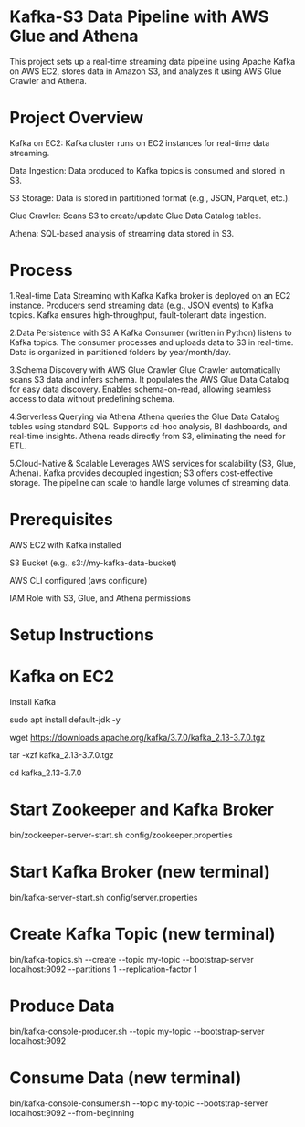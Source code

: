 # Kafka-S3 Data Pipeline with AWS Glue and Athena
This project sets up a real-time streaming data pipeline using Apache Kafka on AWS EC2, stores data in Amazon S3, and analyzes it using AWS Glue Crawler and Athena.

# Project Overview
Kafka on EC2: Kafka cluster runs on EC2 instances for real-time data streaming.

Data Ingestion: Data produced to Kafka topics is consumed and stored in S3.

S3 Storage: Data is stored in partitioned format (e.g., JSON, Parquet, etc.).

Glue Crawler: Scans S3 to create/update Glue Data Catalog tables.

Athena: SQL-based analysis of streaming data stored in S3.

# Process
1.Real-time Data Streaming with Kafka
Kafka broker is deployed on an EC2 instance.
Producers send streaming data (e.g., JSON events) to Kafka topics.
Kafka ensures high-throughput, fault-tolerant data ingestion.

2.Data Persistence with S3
A Kafka Consumer (written in Python) listens to Kafka topics.
The consumer processes and uploads data to S3 in real-time.
Data is organized in partitioned folders by year/month/day.

3.Schema Discovery with AWS Glue Crawler
Glue Crawler automatically scans S3 data and infers schema.
It populates the AWS Glue Data Catalog for easy data discovery.
Enables schema-on-read, allowing seamless access to data without predefining schema.

4.Serverless Querying via Athena
Athena queries the Glue Data Catalog tables using standard SQL.
Supports ad-hoc analysis, BI dashboards, and real-time insights.
Athena reads directly from S3, eliminating the need for ETL.

5.Cloud-Native & Scalable
Leverages AWS services for scalability (S3, Glue, Athena).
Kafka provides decoupled ingestion; S3 offers cost-effective storage.
The pipeline can scale to handle large volumes of streaming data.

# Prerequisites
AWS EC2 with Kafka installed

S3 Bucket (e.g., s3://my-kafka-data-bucket)

AWS CLI configured (aws configure)

IAM Role with S3, Glue, and Athena permissions

# Setup Instructions
# Kafka on EC2
Install Kafka

sudo apt install default-jdk -y

wget https://downloads.apache.org/kafka/3.7.0/kafka_2.13-3.7.0.tgz

tar -xzf kafka_2.13-3.7.0.tgz

cd kafka_2.13-3.7.0

# Start Zookeeper and Kafka Broker
bin/zookeeper-server-start.sh config/zookeeper.properties

# Start Kafka Broker (new terminal)
bin/kafka-server-start.sh config/server.properties

# Create Kafka Topic (new terminal)
bin/kafka-topics.sh --create --topic my-topic --bootstrap-server localhost:9092 --partitions 1 --replication-factor 1
# Produce Data
bin/kafka-console-producer.sh --topic my-topic --bootstrap-server localhost:9092
# Consume Data (new terminal)
bin/kafka-console-consumer.sh --topic my-topic --bootstrap-server localhost:9092 --from-beginning
